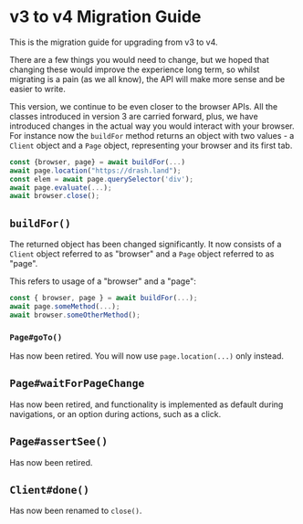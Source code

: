 # v3 to v4 Migration Guide

This is the migration guide for upgrading from v3 to v4.

There are a few things you would need to change, but we hoped that
changing these would improve the experience long term, so whilst migrating is a
pain (as we all know), the API will make more sense and be easier to write.

This version, we continue to be even closer to the browser APIs. All the classes introduced in version 3 are carried forward, plus, we have introduced changes in the actual way you would interact with your browser. For instance now the `buildFor` method returns an object with two values - a `Client` object and a `Page` object, representing your browser and its first tab.


```ts
const {browser, page} = await buildFor(...)
await page.location("https://drash.land");
const elem = await page.querySelector('div');
await page.evaluate(...);
await browser.close();
```


## `buildFor()`

The returned object has been changed significantly. It now consists of a `Client` object referred to as "browser" and a `Page` object referred to as "page".

This refers to usage of a "browser" and a "page":

```ts
const { browser, page } = await buildFor(...);
await page.someMethod(...);
await browser.someOtherMethod();
```

### `Page#goTo()`

Has now been retired. You will now use `page.location(...)` only instead.


## `Page#waitForPageChange`

Has now been retired, and functionality is implemented as default during navigations, or an option during actions, such as a click.

## `Page#assertSee()`

Has now been retired.

## `Client#done()`

Has now been renamed to `close()`.
